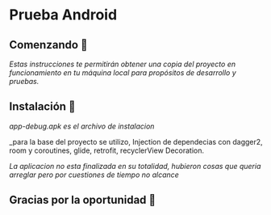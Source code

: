 # Prueba Android

## Comenzando 🚀

_Estas instrucciones te permitirán obtener una copia del proyecto en funcionamiento en tu máquina local para propósitos de desarrollo y pruebas._

## Instalación 🔧

_app-debug.apk es el archivo de instalacion_

_para la base del proyecto se utilizo, Injection de dependecias con dagger2, room y coroutines, glide, retrofit, recyclerView Decoration.

_La aplicacion no esta finalizada en su totalidad, hubieron cosas que queria arreglar pero por cuestiones de tiempo no alcance_




## Gracias por la oportunidad 🎁
